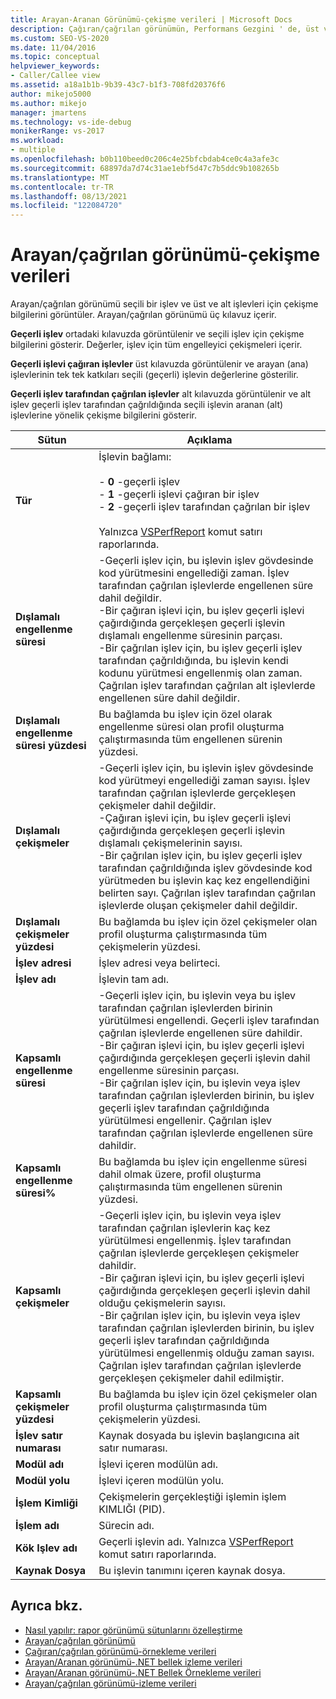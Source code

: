 ```yaml
---
title: Arayan-Aranan Görünümü-çekişme verileri | Microsoft Docs
description: Çağıran/çağrılan görünümün, Performans Gezgini ' de, üst ve alt işlevleri için, seçili bir işlev için çekişme bilgilerini ve üst ve alt işlevlerini görüntüleme hakkında bilgi edinin.
ms.custom: SEO-VS-2020
ms.date: 11/04/2016
ms.topic: conceptual
helpviewer_keywords:
- Caller/Callee view
ms.assetid: a18a1b1b-9b39-43c7-b1f3-708fd20376f6
author: mikejo5000
ms.author: mikejo
manager: jmartens
ms.technology: vs-ide-debug
monikerRange: vs-2017
ms.workload:
- multiple
ms.openlocfilehash: b0b110beed0c206c4e25bfcbdab4ce0c4a3afe3c
ms.sourcegitcommit: 68897da7d74c31ae1ebf5d47c7b5ddc9b108265b
ms.translationtype: MT
ms.contentlocale: tr-TR
ms.lasthandoff: 08/13/2021
ms.locfileid: "122084720"
---
```

# <a name="callercallee-view----contention-data"></a>Arayan/çağrılan görünümü-çekişme verileri
Arayan/çağrılan görünümü seçili bir işlev ve üst ve alt işlevleri için çekişme bilgilerini görüntüler. Arayan/çağrılan görünümü üç kılavuz içerir.

 **Geçerli işlev** ortadaki kılavuzda görüntülenir ve seçili işlev için çekişme bilgilerini gösterir. Değerler, işlev için tüm engelleyici çekişmeleri içerir.

 **Geçerli işlevi çağıran işlevler** üst kılavuzda görüntülenir ve arayan (ana) işlevlerinin tek tek katkıları seçili (geçerli) işlevin değerlerine gösterilir.

 **Geçerli işlev tarafından çağrılan işlevler** alt kılavuzda görüntülenir ve alt işlev geçerli işlev tarafından çağrıldığında seçili işlevin aranan (alt) işlevlerine yönelik çekişme bilgilerini gösterir.

|Sütun|Açıklama|
|------------|-----------------|
|**Tür**|İşlevin bağlamı:<br /><br /> -   **0** -geçerli işlev<br />-   **1** -geçerli işlevi çağıran bir işlev<br />-   **2** -geçerli işlev tarafından çağrılan bir işlev<br /><br /> Yalnızca [VSPerfReport](../profiling/vsperfreport.md) komut satırı raporlarında.|
|**Dışlamalı engellenme süresi**|-Geçerli işlev için, bu işlevin işlev gövdesinde kod yürütmesini engellediği zaman. İşlev tarafından çağrılan işlevlerde engellenen süre dahil değildir.<br />-Bir çağıran işlevi için, bu işlev geçerli işlevi çağırdığında gerçekleşen geçerli işlevin dışlamalı engellenme süresinin parçası.<br />-Bir çağrılan işlev için, bu işlev geçerli işlev tarafından çağrıldığında, bu işlevin kendi kodunu yürütmesi engellenmiş olan zaman. Çağrılan işlev tarafından çağrılan alt işlevlerde engellenen süre dahil değildir.|
|**Dışlamalı engellenme süresi yüzdesi**|Bu bağlamda bu işlev için özel olarak engellenme süresi olan profil oluşturma çalıştırmasında tüm engellenen sürenin yüzdesi.|
|**Dışlamalı çekişmeler**|-Geçerli işlev için, bu işlevin işlev gövdesinde kod yürütmeyi engellediği zaman sayısı. İşlev tarafından çağrılan işlevlerde gerçekleşen çekişmeler dahil değildir.<br />-Çağıran işlevi için, bu işlev geçerli işlevi çağırdığında gerçekleşen geçerli işlevin dışlamalı çekişmelerinin sayısı.<br />-Bir çağrılan işlev için, bu işlev geçerli işlev tarafından çağrıldığında işlev gövdesinde kod yürütmeden bu işlevin kaç kez engellendiğini belirten sayı. Çağrılan işlev tarafından çağrılan işlevlerde oluşan çekişmeler dahil değildir.|
|**Dışlamalı çekişmeler yüzdesi**|Bu bağlamda bu işlev için özel çekişmeler olan profil oluşturma çalıştırmasında tüm çekişmelerin yüzdesi.|
|**İşlev adresi**|İşlev adresi veya belirteci.|
|**İşlev adı**|İşlevin tam adı.|
|**Kapsamlı engellenme süresi**|-Geçerli işlev için, bu işlevin veya bu işlev tarafından çağrılan işlevlerden birinin yürütülmesi engellendi. Geçerli işlev tarafından çağrılan işlevlerde engellenen süre dahildir.<br />-Bir çağıran işlevi için, bu işlev geçerli işlevi çağırdığında gerçekleşen geçerli işlevin dahil engellenme süresinin parçası.<br />-Bir çağrılan işlev için, bu işlevin veya işlev tarafından çağrılan işlevlerden birinin, bu işlev geçerli işlev tarafından çağrıldığında yürütülmesi engellenir. Çağrılan işlev tarafından çağrılan işlevlerde engellenen süre dahildir.|
|**Kapsamlı engellenme süresi%**|Bu bağlamda bu işlev için engellenme süresi dahil olmak üzere, profil oluşturma çalıştırmasında tüm engellenen sürenin yüzdesi.|
|**Kapsamlı çekişmeler**|-Geçerli işlev için, bu işlevin veya işlev tarafından çağrılan işlevlerin kaç kez yürütülmesi engellenmiş. İşlev tarafından çağrılan işlevlerde gerçekleşen çekişmeler dahildir.<br />-Bir çağıran işlevi için, bu işlev geçerli işlevi çağırdığında gerçekleşen geçerli işlevin dahil olduğu çekişmelerin sayısı.<br />-Bir çağrılan işlev için, bu işlevin veya işlev tarafından çağrılan işlevlerden birinin, bu işlev geçerli işlev tarafından çağrıldığında yürütülmesi engellenmiş olduğu zaman sayısı. Çağrılan işlev tarafından çağrılan işlevlerde gerçekleşen çekişmeler dahil edilmiştir.|
|**Kapsamlı çekişmeler yüzdesi**|Bu bağlamda bu işlev için özel çekişmeler olan profil oluşturma çalıştırmasında tüm çekişmelerin yüzdesi.|
|**İşlev satır numarası**|Kaynak dosyada bu işlevin başlangıcına ait satır numarası.|
|**Modül adı**|İşlevi içeren modülün adı.|
|**Modül yolu**|İşlevi içeren modülün yolu.|
|**İşlem Kimliği**|Çekişmelerin gerçekleştiği işlemin işlem KIMLIĞI (PID).|
|**İşlem adı**|Sürecin adı.|
|**Kök Işlev adı**|Geçerli işlevin adı. Yalnızca [VSPerfReport](../profiling/vsperfreport.md) komut satırı raporlarında.|
|**Kaynak Dosya**|Bu işlevin tanımını içeren kaynak dosya.|

## <a name="see-also"></a>Ayrıca bkz.
- [Nasıl yapılır: rapor görünümü sütunlarını özelleştirme](../profiling/how-to-customize-report-view-columns.md)
- [Arayan/çağrılan görünümü](../profiling/caller-callee-view.md)
- [Çağıran/çağrılan görünümü-örnekleme verileri](../profiling/caller-callee-view-sampling-data.md)
- [Arayan/Aranan görünümü-.NET bellek izleme verileri](../profiling/caller-callee-view-net-memory-instrumentation-data.md)
- [Arayan/Aranan görünümü-.NET Bellek Örnekleme verileri](../profiling/caller-callee-view-dotnet-memory-sampling-data.md)
- [Arayan/çağrılan görünümü-izleme verileri](../profiling/caller-callee-view-instrumentation-data.md)
